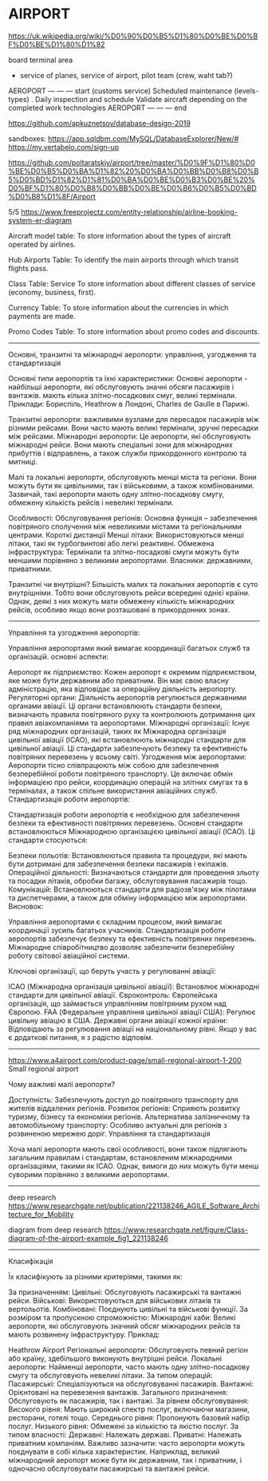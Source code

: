 # AIRPORT

https://uk.wikipedia.org/wiki/%D0%90%D0%B5%D1%80%D0%BE%D0%BF%D0%BE%D1%80%D1%82

board
terminal
area

 - service of planes, service of airport, pilot team (crew, waht tab?)

AEROPORT — — — start
    (customs service)
    Scheduled maintenance (levels-types) .
    Daily inspection and schedule
    Validate aircraft depending on the completed work technologies
AEROPORT — — — end

https://github.com/apkuznetsov/database-design-2019

sandboxes:
https://app.sqldbm.com/MySQL/DatabaseExplorer/New/#
https://my.vertabelo.com/sign-up


https://github.com/poltaratskiy/airport/tree/master/%D0%9F%D1%80%D0%BE%D0%B5%D0%BA%D1%82%20%D0%BA%D0%BB%D0%B8%D0%B5%D0%BD%D1%82%D1%81%D0%BA%D0%BE%D0%B3%D0%BE%20%D0%BF%D1%80%D0%B8%D0%BB%D0%BE%D0%B6%D0%B5%D0%BD%D0%B8%D1%8F/Airport

5/5
https://www.freeprojectz.com/entity-relationship/airline-booking-system-er-diagram

<!-- TABLES  begin -->
Aircraft model table: To store information about the types of aircraft operated by airlines.

Hub Airports Table: To identify the main airports through which transit flights pass.

Class Table: Service To store information about different classes of service (economy, business, first).

Currency Table: To store information about the currencies in which payments are made.

Promo Codes Table: To store information about promo codes and discounts.
<!-- TABLES  end -->

------------------------------

Основні, транзитні та міжнародні аеропорти: управління, узгодження та стандартизація


Основні типи аеропортів та їхні характеристики:
Основні аеропорти - найбільші аеропорти, які обслуговують значні обсяги пасажирів і вантажів. мають кілька злітно-посадкових смуг, великі термінали. Приклади: Бориспіль, Heathrow в Лондоні, Charles de Gaulle в Парижі. 

Транзитні аеропорти: важливими вузлами для пересадок пасажирів між різними рейсами.
 Вони часто мають великі термінали, зручні пересадки між рейсами.
Міжнародні аеропорти: Це аеропорти, які обслуговують міжнародні рейси. Вони мають спеціальні 
зони для міжнародних прибуттів і відправлень, а також служби прикордонного контролю та митниці.

Малі та локальні аеропорти, обслуговують менші міста та регіони. Вони можуть 
бути як цивільними, так і військовими, а також комбінованими. Зазвичай, такі аеропорти мають одну
 злітно-посадкову смугу, обмежену кількість рейсів і невеликі термінали.

Особливості:
Обслуговування регіонів: Основна функція – забезпечення повітряного сполучення між невеликими містами та регіональними центрами.
Короткі дистанції
Менші літаки: Використовуються менші літаки, такі як турбогвинтові або легкі реактивні.
Обмежена інфраструктура: Термінали та злітно-посадкові смуги можуть бути меншими  порівняно з великими аеропортами.
Власники:  державними, приватними.

Транзитні чи внутрішні?
Більшість малих та локальних аеропортів є суто внутрішніми. Тобто вони обслуговують рейси 
всередині однієї країни. Однак, деякі з них можуть мати обмежену кількість міжнародних рейсів, 
особливо якщо вони розташовані в прикордонних зонах.

-----------------------------
Управління та узгодження аеропортів:

Управління аеропортами який вимагає координації багатьох служб та організацій. основні аспекти:

Аеропорт як підприємство: Кожен аеропорт є окремим підприємством, яке може бути державним
 або приватним. Він має свою власну адміністрацію, яка відповідає за операційну діяльність аеропорту.
Регуляторні органи: Діяльність аеропортів регулюється державними органами авіації. 
Ці органи встановлюють стандарти безпеки, визначають правила повітряного руху та контролюють
 дотримання цих правил авіакомпаніями та аеропортами.
Міжнародні організації: Існує ряд міжнародних організацій, таких як Міжнародна організація 
цивільної авіації (ICAO), які встановлюють міжнародні стандарти для цивільної авіації. 
Ці стандарти забезпечують безпеку та ефективність повітряних перевезень у всьому світі.
Узгодження між аеропортами: Аеропорти тісно співпрацюють між собою для забезпечення безперебійної 
роботи повітряного транспорту. Це включає обмін інформацією про рейси, координацію операцій 
на злітних смугах та в терміналах, а також спільне використання авіаційних служб.
Стандартизація роботи аеропортів:

Стандартизація роботи аеропортів є необхідною для забезпечення безпеки та ефективності повітряних
 перевезень. Основні стандарти встановлюються Міжнародною організацією цивільної авіації (ICAO). Ці стандарти стосуються:

Безпеки польотів: Встановлюються правила та процедури, які мають бути дотримані для забезпечення безпеки пасажирів і екіпажів.
Операційної діяльності: Визначаються стандарти для проведення зльоту та посадки літаків, обробки багажу, обслуговування пасажирів тощо.
Комунікацій: Встановлюються стандарти для радіозв'язку між пілотами та диспетчерами, а також для обміну інформацією між аеропортами.
Висновок:

Управління аеропортами є складним процесом, який вимагає координації зусиль багатьох учасників. 
Стандартизація роботи аеропортів забезпечує безпеку та ефективність повітряних перевезень. 
Міжнародне співробітництво дозволяє забезпечити безперебійну роботу світової авіаційної системи.

Ключові організації, що беруть участь у регулюванні авіації:

ICAO (Міжнародна організація цивільної авіації): Встановлює міжнародні стандарти для цивільної авіації.
Євроконтроль: Європейська організація, що займається управлінням повітряним рухом над Європою.
FAA (Федеральне управління цивільної авіації США): Регулює цивільну авіацію в США.
Державні органи авіації кожної країни: Відповідають за регулювання авіації на національному рівні.
Якщо у вас є додаткові питання, я з радістю відповім.

----

https://www.a4airport.com/product-page/small-regional-airport-1-200
Small regional airport

Чому важливі малі аеропорти?

Доступність: Забезпечують доступ до повітряного транспорту для жителів віддалених регіонів.
Розвиток регіонів: Сприяють розвитку туризму, бізнесу та економіки регіонів.
Альтернатива залізничному та автомобільному транспорту: Особливо актуальні для регіонів з розвиненою мережею доріг.
Управління та стандартизація

Хоча малі аеропорти мають свої особливості, вони також підлягають загальним правилам і стандартам, 
встановленим міжнародними організаціями, такими як ICAO. Однак, вимоги до них можуть бути 
менш суворими порівняно з великими аеропортами.

-----------------------


deep research
https://www.researchgate.net/publication/221138246_AGILE_Software_Architecture_for_Mobility

diagram from deep research 
https://www.researchgate.net/figure/Class-diagram-of-the-airport-example_fig1_221138246

-----------------------

Класифікація 

Їх класифікують за різними критеріями, такими як:

За призначенням:
Цивільні: Обслуговують пасажирські та вантажні рейси.
Військові: Використовуються для військових літаків та вертольотів.
Комбіновані: Поєднують цивільні та військові функції.
За розміром та пропускною спроможністю:
Міжнародні хаби: Великі аеропорти, які обслуговують значний обсяг міжнародних рейсів та мають розвинену інфраструктуру. 
Приклад:

Heathrow Airport
Регіональні аеропорти: Обслуговують певний регіон або країну, здебільшого виконують внутрішні рейси.
Локальні аеропорти: Найменші аеропорти, часто мають одну злітно-посадкову смугу та обслуговують невеликі літаки.
За типом операцій:
Пасажирські: Спеціалізуються на обслуговуванні пасажирів.
Вантажні: Орієнтовані на перевезення вантажів.
Загального призначення: Обслуговують як пасажирів, так і вантажі.
За рівнем обслуговування:
Високого рівня: Мають широкий спектр послуг, включаючи магазини, ресторани, готелі тощо.
Середнього рівня: Пропонують базовий набір послуг.
Низького рівня: Обмежені за кількістю та якістю послуг.
За типом власності:
Державні: Належать державі.
Приватні: Належать приватним компаніям.
Важливо зазначити: часто аеропорти можуть поєднувати в собі кілька характеристик. Наприклад, великий міжнародний 
аеропорт може бути як державним, так і приватним, і одночасно обслуговувати пасажирські та вантажні рейси.